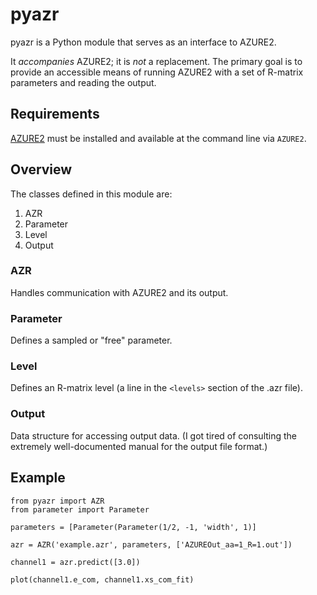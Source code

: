 # pyazr

pyazr is a Python module that serves as an interface to AZURE2.

It _accompanies_ AZURE2; it is _not_ a replacement. The primary goal is to
provide an accessible means of running AZURE2 with a set of R-matrix parameters
and reading the output.

## Requirements

[AZURE2](https://azure.nd.edu) must be installed and available at the command
line via `AZURE2`.

## Overview

The classes defined in this module are:

1. AZR
2. Parameter
3. Level
4. Output

### AZR

Handles communication with AZURE2 and its output.

### Parameter

Defines a sampled or "free" parameter.

### Level

Defines an R-matrix level (a line in the `<levels>` section of the .azr file).

### Output

Data structure for accessing output data. (I got tired of consulting the
extremely well-documented manual for the output file format.)

## Example

```
from pyazr import AZR
from parameter import Parameter

parameters = [Parameter(Parameter(1/2, -1, 'width', 1)]

azr = AZR('example.azr', parameters, ['AZUREOut_aa=1_R=1.out'])

channel1 = azr.predict([3.0])

plot(channel1.e_com, channel1.xs_com_fit)
```
